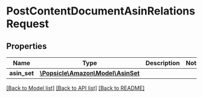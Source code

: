 # PostContentDocumentAsinRelationsRequest

## Properties
Name | Type | Description | Notes
------------ | ------------- | ------------- | -------------
**asin_set** | [**\Popsicle\Amazon\Model\AsinSet**](AsinSet.md) |  | 

[[Back to Model list]](../../README.md#documentation-for-models) [[Back to API list]](../../README.md#documentation-for-api-endpoints) [[Back to README]](../../README.md)

